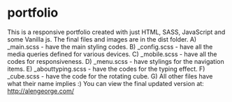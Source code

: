 # portfolio
This is a responsive portfolio created with just HTML, SASS, JavaScript and some Vanilla js.
The final files and images are in the dist folder.
A) _main.scss - have the main styling codes.
B) _config.scss - have all the media queries defined for various devices.
C) _mobile.scss - have all the codes for responsiveness.
D) _menu.scss - have stylings for the navigation items.
E) _abouttyping.scss - have the codes for the typing effect.
F) _cube.scss - have the code for the rotating cube.
G) All other files have what their name implies :)
You can view the final updated version at: http://alengeorge.com/
